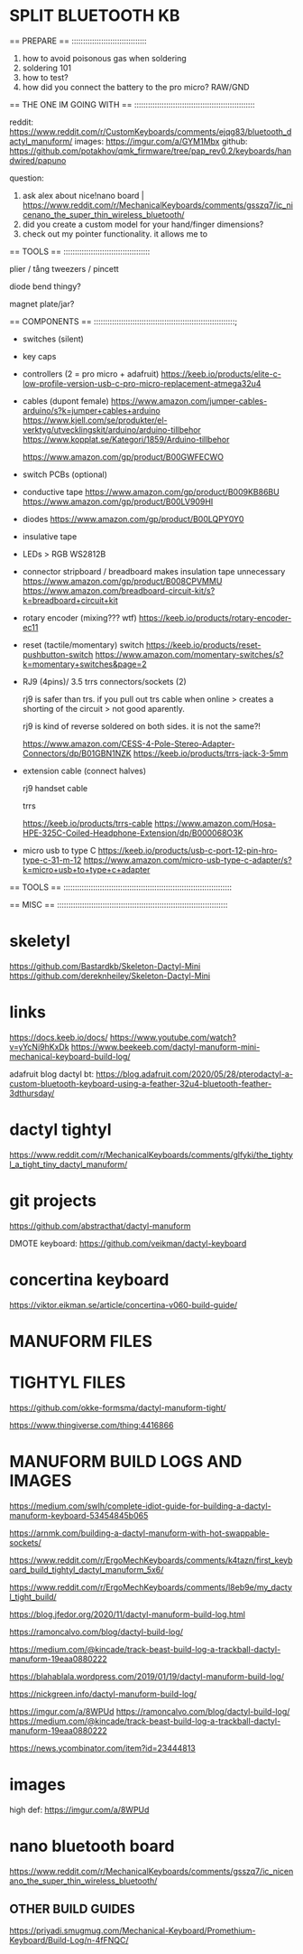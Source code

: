 # SPLIT BLUETOOTH KB

== PREPARE == :::::::::::::::::::::::::::::::::

1. how to avoid poisonous gas when soldering
2. soldering 101
3. how to test?
4. how did you connect the battery to the pro micro? RAW/GND

== THE ONE IM GOING WITH == :::::::::::::::::::::::::::::::::::::::::::::::::::::

reddit: https://www.reddit.com/r/CustomKeyboards/comments/ejqg83/bluetooth_dactyl_manuform/
images: https://imgur.com/a/GYM1Mbx
github: https://github.com/potakhov/qmk_firmware/tree/pap_rev0.2/keyboards/handwired/papuno

question:

1. ask alex about nice!nano board | https://www.reddit.com/r/MechanicalKeyboards/comments/gsszq7/ic_nicenano_the_super_thin_wireless_bluetooth/
2. did you create a custom model for your hand/finger dimensions?
3. check out my pointer functionality. it allows me to

== TOOLS == ::::::::::::::::::::::::::::::::::::::

plier / tång
tweezers / pincett

diode bend thingy?

magnet plate/jar?

== COMPONENTS == ::::::::::::::::::::::::::::::::::::::::::::::::::::::::::::::;

- switches (silent)

- key caps

- controllers (2 = pro micro + adafruit)
  https://keeb.io/products/elite-c-low-profile-version-usb-c-pro-micro-replacement-atmega32u4

- cables (dupont female)
  https://www.amazon.com/jumper-cables-arduino/s?k=jumper+cables+arduino
  https://www.kjell.com/se/produkter/el-verktyg/utvecklingskit/arduino/arduino-tillbehor
  https://www.kopplat.se/Kategori/1859/Arduino-tillbehor

  https://www.amazon.com/gp/product/B00GWFECWO

- switch PCBs (optional)

* conductive tape
  https://www.amazon.com/gp/product/B009KB86BU
  https://www.amazon.com/gp/product/B00LV909HI

* diodes
  https://www.amazon.com/gp/product/B00LQPY0Y0

* insulative tape

- LEDs > RGB WS2812B

* connector stripboard / breadboard
  makes insulation tape unnecessary
  https://www.amazon.com/gp/product/B008CPVMMU
  https://www.amazon.com/breadboard-circuit-kit/s?k=breadboard+circuit+kit

- rotary encoder (mixing??? wtf)
  https://keeb.io/products/rotary-encoder-ec11

* reset (tactile/momentary) switch
  https://keeb.io/products/reset-pushbutton-switch
  https://www.amazon.com/momentary-switches/s?k=momentary+switches&page=2

* RJ9 (4pins)/ 3.5 trrs connectors/sockets (2)

  rj9 is safer than trs. if you pull out trs cable when online > creates a
  shorting of the circuit > not good aparently.

  rj9 is kind of reverse soldered on both sides. it is not the same?!

  https://www.amazon.com/CESS-4-Pole-Stereo-Adapter-Connectors/dp/B01GBN1NZK
  https://keeb.io/products/trrs-jack-3-5mm

* extension cable (connect halves)

  rj9 handset cable

  trrs

  https://keeb.io/products/trrs-cable
  https://www.amazon.com/Hosa-HPE-325C-Coiled-Headphone-Extension/dp/B000068O3K

* micro usb to type C
  https://keeb.io/products/usb-c-port-12-pin-hro-type-c-31-m-12
  https://www.amazon.com/micro-usb-type-c-adapter/s?k=micro+usb+to+type+c+adapter

== TOOLS == ::::::::::::::::::::::::::::::::::::::::::::::::::::::::::::::::::::::::::

== MISC == :::::::::::::::::::::::::::::::::::::::::::::::::::::::::::::::::::::::::::

# skeletyl

https://github.com/Bastardkb/Skeleton-Dactyl-Mini
https://github.com/dereknheiley/Skeleton-Dactyl-Mini

# links

https://docs.keeb.io/docs/
https://www.youtube.com/watch?v=yYcNi9hKxDk
https://www.beekeeb.com/dactyl-manuform-mini-mechanical-keyboard-build-log/

adafruit blog dactyl bt: https://blog.adafruit.com/2020/05/28/pterodactyl-a-custom-bluetooth-keyboard-using-a-feather-32u4-bluetooth-feather-3dthursday/

# dactyl tightyl

https://www.reddit.com/r/MechanicalKeyboards/comments/glfyki/the_tightyl_a_tight_tiny_dactyl_manuform/

# git projects

https://github.com/abstracthat/dactyl-manuform

DMOTE keyboard: https://github.com/veikman/dactyl-keyboard

# concertina keyboard

https://viktor.eikman.se/article/concertina-v060-build-guide/

# MANUFORM FILES

# TIGHTYL FILES

https://github.com/okke-formsma/dactyl-manuform-tight/

https://www.thingiverse.com/thing:4416866

# MANUFORM BUILD LOGS AND IMAGES

https://medium.com/swlh/complete-idiot-guide-for-building-a-dactyl-manuform-keyboard-53454845b065

https://arnmk.com/building-a-dactyl-manuform-with-hot-swappable-sockets/

https://www.reddit.com/r/ErgoMechKeyboards/comments/k4tazn/first_keyboard_build_tightyl_dactyl_manuform_5x6/

https://www.reddit.com/r/ErgoMechKeyboards/comments/l8eb9e/my_dactyl_tight_build/

https://blog.jfedor.org/2020/11/dactyl-manuform-build-log.html

https://ramoncalvo.com/blog/dactyl-build-log/

https://medium.com/@kincade/track-beast-build-log-a-trackball-dactyl-manuform-19eaa0880222

https://blahablala.wordpress.com/2019/01/19/dactyl-manuform-build-log/

https://nickgreen.info/dactyl-manuform-build-log/

https://imgur.com/a/8WPUd
https://ramoncalvo.com/blog/dactyl-build-log/
https://medium.com/@kincade/track-beast-build-log-a-trackball-dactyl-manuform-19eaa0880222

https://news.ycombinator.com/item?id=23444813

# images

high def: https://imgur.com/a/8WPUd

# nano bluetooth board

https://www.reddit.com/r/MechanicalKeyboards/comments/gsszq7/ic_nicenano_the_super_thin_wireless_bluetooth/

## OTHER BUILD GUIDES

https://priyadi.smugmug.com/Mechanical-Keyboard/Promethium-Keyboard/Build-Log/n-4fFNQC/
